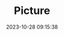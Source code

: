 ---
weight: 1
images:
- /images/edited/244.jpeg
title: Picture
date: 2023-10-28 09:15:38
tags: [luminarneo,work,ILCE7M3,45.0,car,truck]
---